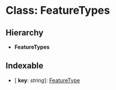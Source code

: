 # Class: FeatureTypes

## Hierarchy

* **FeatureTypes**

## Indexable

* \[ **key**: *string*\]: [FeatureType](_cs_map_src_classes_feature_type_.featuretype.md)
